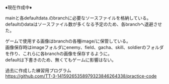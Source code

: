 ♦現在作成中♦  
  
mainと各defaultdata.のbranchに必要なソースファイルを格納している。  
defaultのdataはソースファイル数が多くなる予定のため、各branchへ退避させた。  
  
ゲームで使用する画像はbranchの各種image/に保管している。  
画像保存時はimageフォルダにenemy、field、gacha、skill、soldierのフォルダを作り、これらに各branchの画像を保存するように。  
defaultは下書きのため、無くてもゲームに影響はない。  
  
過去に作成した練習用プログラム  
https://github.com/TT-3-14159265358979323846264338/practice-code
